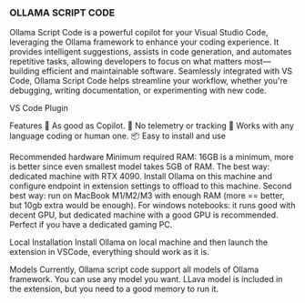 ### OLLAMA SCRIPT CODE

Ollama Script Code is a powerful copilot for your Visual Studio Code, leveraging the Ollama framework to enhance your coding experience. It provides intelligent suggestions, assists in code generation, and automates repetitive tasks, allowing developers to focus on what matters most—building efficient and maintainable software. Seamlessly integrated with VS Code, Ollama Script Code helps streamline your workflow, whether you're debugging, writing documentation, or experimenting with new code.

VS Code Plugin

Features
🚀 As good as Copilot.
🔐 No telemetry or tracking
🔬 Works with any language coding or human one.
📦 Easy to install and use

Recommended hardware
Minimum required RAM: 16GB is a minimum, more is better since even smallest model takes 5GB of RAM. The best way: dedicated machine with RTX 4090. Install Ollama on this machine and configure endpoint in extension settings to offload to this machine. Second best way: run on MacBook M1/M2/M3 with enough RAM (more == better, but 10gb extra would be enough). For windows notebooks: it runs good with decent GPU, but dedicated machine with a good GPU is recommended. Perfect if you have a dedicated gaming PC.

Local Installation
Install Ollama on local machine and then launch the extension in VSCode, everything should work as it is.

Models
Currently, Ollama script code support all models of Ollama framework. You can use any model you want.
LLava model is included in the extension, but you need to a good memory to run it.
